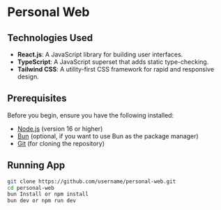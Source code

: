 # Personal Web

## Technologies Used

- **React.js**: A JavaScript library for building user interfaces.
- **TypeScript**: A JavaScript superset that adds static type-checking.
- **Tailwind CSS**: A utility-first CSS framework for rapid and responsive design.

## Prerequisites

Before you begin, ensure you have the following installed:

- [Node.js](https://nodejs.org/) (version 16 or higher)
- [Bun](https://bun.sh/) (optional, if you want to use Bun as the package manager)
- [Git](https://git-scm.com/) (for cloning the repository)

## Running App

   ```bash
   git clone https://github.com/username/personal-web.git
   cd personal-web
   bun Install or npm install
   bun dev or npm run dev
```
